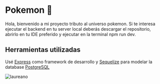 # Pokemon 👾

Hola, bienvenido a mi proyecto tributo al universo pokemon. 
Si te interesa ejecutar el backend en tu server local deberás descargar el repositorio, abrirlo en tu IDE preferido y ejecutar en la terminal npm run dev.

## Herramientas utilizadas
Usé [Express](https://expressjs.com/es/) como framework de desarrollo y [Sequelize](https://sequelize.org/) para modelar la database [PostgreSQL](https://www.postgresql.org/)


<img align="center"  src= "https://res.cloudinary.com/dg7ssgadn/image/upload/v1666983221/banner_ndasjy.png" alt= "laureano"/>
